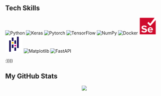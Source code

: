 <h2>Tech Skills</h2>


<p align="left">
  
  <img src="https://www.vectorlogo.zone/logos/python/python-icon.svg" height="55" title="Python"/>
  <img src="https://github.com/valohai/ml-logos/blob/master/keras.svg" height="55" title="Keras"/>
  <img src="https://www.vectorlogo.zone/logos/pytorch/pytorch-icon.svg" height="55" title="Pytorch"/>
  <img src="https://www.vectorlogo.zone/logos/tensorflow/tensorflow-icon.svg" height="55" title="TensorFlow"/>
  <img src="https://github.com/get-icon/geticon/blob/master/icons/numpy-icon.svg" height="55" title="NumPy"/>
  <img src="https://cdn.jsdelivr.net/gh/devicons/devicon/icons/docker/docker-plain.svg" height="55" title="Docker"/>
  <img src="https://github.com/devicons/devicon/blob/master/icons/selenium/selenium-original.svg" height="55" title="Selenium"/>
  <img src="https://github.com/devicons/devicon/blob/master/icons/pandas/pandas-original.svg" height="55" title="Pandas"/>
  <img src="https://upload.wikimedia.org/wikipedia/commons/0/01/Created_with_Matplotlib-logo.svg" height="55" title="Matplotlib"/>
  <img src="https://vectorwiki.com/images/i0tvc__fastapi.svg" height="55" title="FastAPI"/>
  


  :))))
  
</p>



<h2>My GitHub Stats</h2>
<div align="center">
<a href="https://git.io/streak-stats">
  <img  height="180em" src="https://github-readme-stats.vercel.app/api/top-langs/?username=Przemyslaw11&layout=compact&theme=nord&hide_border=true&langs_count=8"/>
</a>

</div>

